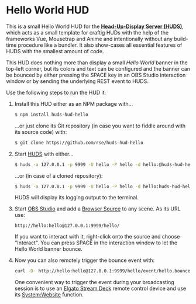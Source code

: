 
Hello World HUD
===============

This is a small Hello World HUD for the [**Head-Up-Display Server
(HUDS)**](http://npmjs.com/huds), which acts as a small template for
craftig HUDs with the help of the frameworks Vue, Mousetrap and Anime
and intentionally without any build-time procedure like a bundler. It
also show-cases all essential features of HUDS with the smallest amount
of code.

This HUD does nothing more than display a small *Hello World* banner in
the top-left corner, but its colors and text can be configured and the
banner can be bounced by either pressing the SPACE key in an OBS Studio
interaction window or by sending the underlying REST event to HUDS.

Use the following steps to run the HUD it:

1.  Install this HUD either as an NPM package with...

    ```sh
    $ npm install huds-hud-hello
    ```

    ...or just clone its Git repository (in case you want to fiddle around
    with its source code) with:

    ```sh
    $ git clone https://github.com/rse/huds-hud-hello
    ```

2.  Start [HUDS](http://npmjs.com/huds) with either...

    ```sh
    $ huds -a 127.0.0.1 -p 9999 -U hello -P hello -d hello:@huds-hud-hello
    ```

    ...or (in case of a cloned repository):

    ```sh
    $ huds -a 127.0.0.1 -p 9999 -U hello -P hello -d hello:huds-hud-hello,huds-hud-hello/hello.yaml
    ```

    HUDS will display its logging output to the terminal.

2.  Start [OBS Studio](https://obsproject.com/)
    and add a [Browser Source](https://obsproject.com/wiki/Sources-Guide#browsersource)
    to any scene. As its URL use:

    ```
    http://hello:hello@127.0.0.1:9999/hello/
    ```

    If you want to interact with it, right-click onto the source and choose
    "Interact". You can press SPACE in the interaction window to let the
    Hello World banner bounce.

3.  Now you can also remotely trigger the bounce event with:

    ```sh
	curl -D- http://hello:hello@127.0.0.1:9999/hello/event/hello.bounce
    ```

    One convenient way to trigger the event during your broadcasting
    session is to use an [Elgato Stream Deck](https://www.elgato.com/en/gaming/stream-deck)
    remote control device and use its [System:Website](https://help.elgato.com/hc/en-us/articles/360028234471-Elgato-Stream-Deck-System-Actions) function.

